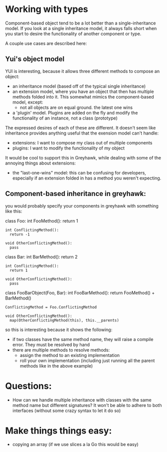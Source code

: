 # Working with types

Component-based object tend to be a lot better than a
single-inheritance model. If you look at a single inheritance model,
it always falls short when you start to desire the functionality of
another component or type.

A couple use cases are described here:


## Yui's object model

YUI is interesting, because it allows three different methods to compose an object:

* an inheritance model (based off of the typical single inheritance)
* an extension model, where you have an object that then has multiple
  methods folded into it. This somewhat mimics the component-based
  model, except:
  * not all objects are on equal ground. the latest one wins
* a 'plugin' model. Plugins are added on the fly and modify the
  functionality of an instance, not a class (prototype)

The expressed desires of each of these are different. It doesn't seem
like inheritance provides anything useful that the exension model can't handle:

* extensions: I want to compose my class out of multiple components
* plugins: I want to modify the functionality of my object

It would be cool to support this in Greyhawk, while dealing with some of the annoying things about extensions:

* the "last-one-wins" model: this can be confusing for developers, especially if an extension folded in has a method you weren't expecting.

## Component-based inheritance in greyhawk:

you would probably specify your components in greyhawk with something like this:

  class Foo:
    int FooMethod():
      return 1

    int ConflictingMethod():
      return -1

    void OtherConflictingMethod():
      pass


  class Bar:
    int BarMethod():
      return 2

    int ConflictingMethod():
      return 1

    void OtherConflictingMethod():
      pass

  class FooBarObject(Foo, Bar):
    int FooBarMethod():
      return FooMethod() + BarMethod()

    ConflictingMethod = Foo.ConflictingMethod

    void OtherConflictingMethod():
      map(OtherConflictingMethod(this), this.__parents)

so this is interesting because it shows the following:

* if two classes have the same method name, they will raise a compile error. They must be resolved by hand
* there are multiple methods to resolve methods:
  * assign the method to an existing implementation
  * roll your own implementation (including just running all the parent methods like in the above example)

# Questions:

* How can we handle multiple inheritance with classes with the same
  method name but different signatures? It won't be able to adhere to
  both interfaces (without some crazy syntax to let it do so)

# Make things things easy:

* copying an array (if we use slices a la Go this would be easy)
